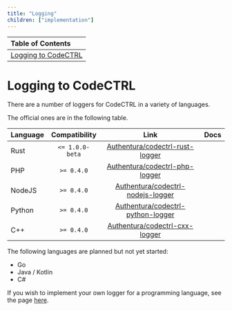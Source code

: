 ```yaml
---
title: "Logging"
children: ["implementation"]
---
```


| Table of Contents                           |
| :------------------------------------------ |
| [Logging to CodeCTRL](#logging-to-codectrl) |

<h1 id="logging-to-codectrl">Logging to CodeCTRL</h1>

There are a number of loggers for CodeCTRL in a variety of languages.

The official ones are in the following table.

| Language |  Compatibility  |                                      Link                                      | Docs |
| :------- | :-------------: | :----------------------------------------------------------------------------: | :--: |
| Rust     | `<= 1.0.0-beta` |   [Authentura/codectrl-rust-logger](https://github.com/codectrl-rust-logger)   |      |
| PHP      |   `>= 0.4.0`    |    [Authentura/codectrl-php-logger](https://github.com/codectrl-php-logger)    |      |
| NodeJS   |   `>= 0.4.0`    | [Authentura/codectrl-nodejs-logger](https://github.com/codectrl-nodejs-logger) |      |
| Python   |   `>= 0.4.0`    | [Authentura/codectrl-python-logger](https://github.com/codectrl-python-logger) |      |
| C++      |   `>= 0.4.0`    |    [Authentura/codectrl-cxx-logger](https://github.com/codectrl-cxx-logger)    |      |

The following languages are planned but not yet started:

-   Go
-   Java / Kotlin
-   C#

If you wish to implement your own logger for a programming language, see the page [here](logging/implementation).
